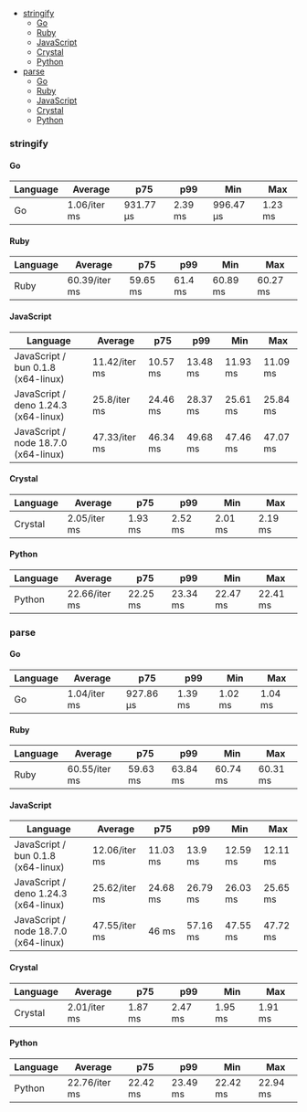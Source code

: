 - [stringify](#json-stringify)
    - [Go](#json-stringify-go)
    - [Ruby](#json-stringify-ruby)
    - [JavaScript](#json-stringify-javascript)
    - [Crystal](#json-stringify-crystal)
    - [Python](#json-stringify-python)
- [parse](#json-parse)
    - [Go](#json-parse-go)
    - [Ruby](#json-parse-ruby)
    - [JavaScript](#json-parse-javascript)
    - [Crystal](#json-parse-crystal)
    - [Python](#json-parse-python)

### <a name="json-stringify">stringify</a>

#### <a name="json-stringify-go">Go</a>

| Language | Average      | p75       | p99     | Min       | Max     |
| -------- | ------------ | --------- | ------- | --------- | ------- |
| Go       | 1.06/iter ms | 931.77 µs | 2.39 ms | 996.47 µs | 1.23 ms |

#### <a name="json-stringify-ruby">Ruby</a>

| Language | Average       | p75      | p99     | Min      | Max      |
| -------- | ------------- | -------- | ------- | -------- | -------- |
| Ruby     | 60.39/iter ms | 59.65 ms | 61.4 ms | 60.89 ms | 60.27 ms |

#### <a name="json-stringify-javascript">JavaScript</a>

| Language                             | Average       | p75      | p99      | Min      | Max      |
| ------------------------------------ | ------------- | -------- | -------- | -------- | -------- |
| JavaScript / bun 0.1.8 (x64-linux)   | 11.42/iter ms | 10.57 ms | 13.48 ms | 11.93 ms | 11.09 ms |
| JavaScript / deno 1.24.3 (x64-linux) | 25.8/iter ms  | 24.46 ms | 28.37 ms | 25.61 ms | 25.84 ms |
| JavaScript / node 18.7.0 (x64-linux) | 47.33/iter ms | 46.34 ms | 49.68 ms | 47.46 ms | 47.07 ms |

#### <a name="json-stringify-crystal">Crystal</a>

| Language | Average      | p75     | p99     | Min     | Max     |
| -------- | ------------ | ------- | ------- | ------- | ------- |
| Crystal  | 2.05/iter ms | 1.93 ms | 2.52 ms | 2.01 ms | 2.19 ms |

#### <a name="json-stringify-python">Python</a>

| Language | Average       | p75      | p99      | Min      | Max      |
| -------- | ------------- | -------- | -------- | -------- | -------- |
| Python   | 22.66/iter ms | 22.25 ms | 23.34 ms | 22.47 ms | 22.41 ms |

### <a name="json-parse">parse</a>

#### <a name="json-parse-go">Go</a>

| Language | Average      | p75       | p99     | Min     | Max     |
| -------- | ------------ | --------- | ------- | ------- | ------- |
| Go       | 1.04/iter ms | 927.86 µs | 1.39 ms | 1.02 ms | 1.04 ms |

#### <a name="json-parse-ruby">Ruby</a>

| Language | Average       | p75      | p99      | Min      | Max      |
| -------- | ------------- | -------- | -------- | -------- | -------- |
| Ruby     | 60.55/iter ms | 59.63 ms | 63.84 ms | 60.74 ms | 60.31 ms |

#### <a name="json-parse-javascript">JavaScript</a>

| Language                             | Average       | p75      | p99      | Min      | Max      |
| ------------------------------------ | ------------- | -------- | -------- | -------- | -------- |
| JavaScript / bun 0.1.8 (x64-linux)   | 12.06/iter ms | 11.03 ms | 13.9 ms  | 12.59 ms | 12.11 ms |
| JavaScript / deno 1.24.3 (x64-linux) | 25.62/iter ms | 24.68 ms | 26.79 ms | 26.03 ms | 25.65 ms |
| JavaScript / node 18.7.0 (x64-linux) | 47.55/iter ms | 46 ms    | 57.16 ms | 47.55 ms | 47.72 ms |

#### <a name="json-parse-crystal">Crystal</a>

| Language | Average      | p75     | p99     | Min     | Max     |
| -------- | ------------ | ------- | ------- | ------- | ------- |
| Crystal  | 2.01/iter ms | 1.87 ms | 2.47 ms | 1.95 ms | 1.91 ms |

#### <a name="json-parse-python">Python</a>

| Language | Average       | p75      | p99      | Min      | Max      |
| -------- | ------------- | -------- | -------- | -------- | -------- |
| Python   | 22.76/iter ms | 22.42 ms | 23.49 ms | 22.42 ms | 22.94 ms |

